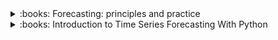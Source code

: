 <!-- Books -->

<div>
<details>
<summary>:books: Forecasting: principles and practice</summary>
<div markdown='1'>

+ Author : [R. Hyndman](https://en.wikipedia.org/wiki/Rob_J._Hyndman){:.mdLink}, [G. Athanasopoulos](https://scholar.google.com/citations?user=Qvkaib8AAAAJ&hl=en){:.mdLink} .
+ Review : Very good basic introduction about time series forecasting. Easy and quick to read with simple language. Focuses on practice with many examples in R. Little math involved.
+ Recommend as : 
    * Introductory self-studying book giving you a good overview of the most import time series notions.
    * "Documentation" if you plan on using the R package [forecast](https://cran.r-project.org/web/packages/forecast/forecast.pdf){:.mdLink}, as R. Hyndman is one of the main author of both. It gives you enough theory behind the package to use it sensibly and productively.
+ Notes : A lot of the Time Series resources are from R. Hyndman, so it's nice to use the same notation as him. 
+ [Link](https://www.otexts.org/fpp){:.mdLink}
+ Price : Free HTML version, ~40$ hardcover.

</div>
</details>
</div> 

<div>
<details>
<summary>:books: Introduction to Time Series Forecasting With Python</summary>
<div markdown='1'>

+ Author : [J. Brownlee](https://machinelearningmastery.com/about/){:.mdLink}.
+ Review : Good basic introduction. Mostly focused on practical examples and Python code. No math involved. I personally find that there isn't enough theoretical explanations and math involved, but it was definitely not the goal of the book.
+ Recommend as : 
    * Self-study book if you want to start coding as soon as possible.
    * Self-study book if you only speak in python but not in math.
+ Notes : J. Brownlee is the author of the famous [machine learning mastery blog](machinelearningmastery.com){:.mdLink}, this book is basically copy pasted from his posts.
+ [Link](https://machinelearningmastery.com/introduction-to-time-series-forecasting-with-python/){:.mdLink}
+ Price : Free HTML version, ~40$ hardcover.

</div>
</details>
</div> 